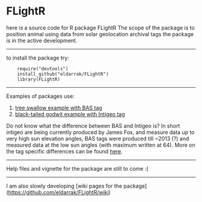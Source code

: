 FLightR
=======

here is a source code for R package FLightR
The scope of the package is to position animal using data from solar geolocation archival tags
the package is in the active development.

---------------	
to install the package try:
```{r}
    require("devtools")
    install_github("eldarrak/FLightR")
	library(FLightR)
```
---------------
Examples of packages use:

1.  [tree swallow example with BAS tag](https://github.com/eldarrak/FLightR/blob/master/examples/tree_swallow_BAS_tag_example/tree_swallow_analysis.Rmd)
2.  [black-tailed godwit example with Intigeo tag](https://github.com/eldarrak/FLightR/blob/master/examples/black-tailed%20godwit_Intigeo_tag_example/godwit_intigeo_analysis.Rmd)

Do not know what the difference between BAS and Intigeo is? In short intigeo are being currently produced by James Fox, and measure data up to very high sun elevation angles, BAS tags were produced till ~2013 (?) and measured data at the low sun angles (with maximum written at 64). More on the tag specific differences can be found [here](https://github.com/eldarrak/FLightR/wiki/log.light-and-log.irrad-boundaries).

-------------

Help files and vignette for the package are still to come :(

-------------

 I am also slowly developing [wiki pages for the package] (https://github.com/eldarrak/FLightR/wiki)

